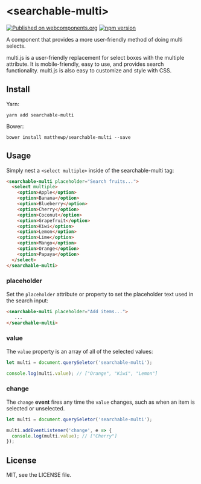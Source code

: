 # &lt;searchable-multi&gt;

[![Published on webcomponents.org](https://img.shields.io/badge/webcomponents.org-published-blue.svg)](https://www.webcomponents.org/element/matthewp/searchable-multi)
[![npm version](https://img.shields.io/npm/v/searchable-multi.svg?style=flat-square)](https://www.npmjs.com/package/searchable-multi)

A component that provides a more user-friendly method of doing multi selects.

multi.js is a user-friendly replacement for select boxes with the multiple attribute. It is mobile-friendly, easy to use, and provides search functionality. multi.js is also easy to customize and style with CSS.

## Install

Yarn:

```shell
yarn add searchable-multi
```

Bower:

```shell
bower install matthewp/searchable-multi --save
```

## Usage

Simply nest a `<select multiple>` inside of the searchable-multi tag:

<!--
```
<custom-element-demo>
  <template>
    <link rel="import" href="./multi.html">
    <next-code-block></next-code-block>
  </template>
</custom-element-demo>
```
-->
```html
<searchable-multi placeholder="Search fruits...">
  <select multiple>
    <option>Apple</option>
    <option>Banana</option>
    <option>Blueberry</option>
    <option>Cherry</option>
    <option>Coconut</option>
    <option>Grapefruit</option>
    <option>Kiwi</option>
    <option>Lemon</option>
    <option>Lime</option>
    <option>Mango</option>
    <option>Orange</option>
    <option>Papaya</option>
  </select>
</searchable-multi>
```

### placeholder

Set the `placeholder` attribute or property to set the placeholder text used in the search input:

```html
<searchable-multi placeholder="Add items...">
   ...
</searchable-multi>
```

### value

The `value` property is an array of all of the selected values:

```js
let multi = document.querySeletor('searchable-multi');

console.log(multi.value); // ["Orange", "Kiwi", "Lemon"]
```

### change

The `change` **event** fires any time the `value` changes, such as when an item is selected or unselected.

```js
let multi = document.querySeletor('searchable-multi');

multi.addEventListener('change', e => {
  console.log(multi.value); // ["Cherry"]
});
```

## License

MIT, see the LICENSE file.
